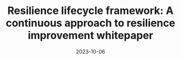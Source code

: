---
title: "Resilience lifecycle framework: A continuous approach to resilience improvement whitepaper"
description: "Based on years of working with customers and internal teams, AWS has developed a resilience lifecycle framework that captures resilience learnings and best practices. The framework outlines five key stages. At each stage you can use strategies, services, and mechanisms to improve your resilience posture."
externalUrl: https://docs.aws.amazon.com/prescriptive-guidance/latest/resilience-lifecycle-framework/introduction.html
authorName: AWS Team
authorAvatarImageUrl: ../../images/aws-logo.png
date: 2023-10-06
showInHomeFeed: true
images:
  banner: images/resilience_lifecycle.jpg
  hero: images/resilience_lifecycle.jpg
spaces:
  - resilience
---